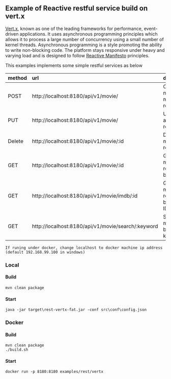 ## Example of Reactive restful service build on vert.x

[Vert.x](https://vertx.io/), known as one of the leading frameworks for performance, event-driven applications. It uses asynchronous programming principles which allows it to process a large number of concurrency using a small number of kernel threads. Asynchronous programming is a style promoting the ability to write non-blocking code. The platform stays responsive under heavy and varying load and is designed to follow [Reactive Manifesto](https://www.reactivemanifesto.org/) principles.

This examples implements some simple restful services as below

|method|url|desc|
|:---|:---|:---|
|POST|http://localhost:8180/api/v1/movie/|Create a new movie record|
|PUT|http://localhost:8180/api/v1/movie/|Update a movie record|
|Delete|http://localhost:8180/api/v1/movie/:id|Delete a movie record|
|GET|http://localhost:8180/api/v1/movie/:id|Get a movie record by ID|
|GET|http://localhost:8180/api/v1/movie/imdb/:id|Get a movie record by Imdb ID|
|GET|http://localhost:8180/api/v1/movie/search/:keyword|Search movie by keyword|

```
If runing under docker, change localhost to docker machine ip address (default 192.168.99.100 in windows)
```

### Local 

#### Build
```
mvn clean package
```

#### Start
```
java -jar target\rest-vertx-fat.jar -conf src\conf\config.json
```

### Docker

#### Build
```
mvn clean package
./build.sh
```

#### Start
```
docker run -p 8180:8180 examples/rest/vertx
```
